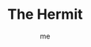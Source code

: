 ---
# basics
title     		 : "The Hermit"
token					 : 'major-09'
card_type			 : '' # major, minor, court
layout				 : "tarot-card"
author    		 : 'me'
one_liner 		 : "Solitude, experience, stillness, withdrawal"
alt_names			 : []
images				 : ['assets/images/tarot/rws/rw-major-09.jpg']
keywords			 : ['solitude', 'experience', 'stillness', 'withdrawal']
url						 : 'tarot/cards/major-09'
aliases				 : ['hermit', 'the-hermit']

# password: 'foolish journey'
dropbox				 : 'https://www.dropbox.com/sh/9hla79iv2t6iju0/AACatsKFIh3q6m_yzXKgtBCra?dl=0'

meaning_light  : "Becoming or seeking out a guru. Going on a retreat. Recharging spiritual or creative batteries. Lighting the way for those with less experience. Stepping back to gain perspective."

meaning_shadow : "Being a loner. Fearing contact with others. Becoming a know-it-all. Inflating claims of expertise. Hiding your skills and talents out of fear of unworthiness."

# more detail
correspondence_suit 				: ""
correspondence_archetype 		: "The Holy Man"
correspondence_hebrew 			: "Yod/Hand/10"
correspondence_element 			: ""
correspondence_planet 			: ""
correspondence_astrological : "Virgo"
correspondence_mystical 		: "The Christ, while fasting 40 days in the wilderness. Chronos, the god of time. Father Time. Hermes."
correspondence_story 				: "On the verge of giving up, the main character withdraws, seeking clarity in isolation. He or she may receive advice from a wise person."

advice_relationships 	 : "Don’t be afraid of being alone. Even the closest companions need some time apart. Being involved in a partnership does not eliminate your need to be your own person. To better please others, first learn how to please yourself."

advice_work 					 : "Sometimes, you have to close the door, forward calls to voice mail, and shut down your email client to get things done. Demand the space and time you need to get your assignment done. If you’re overwhelmed, consider bringing in a consultant or an experienced aid."

advice_spirituality 	 : "Learn to be still. Doing so is a challenge in today’s hurly-burly world, but the skill offers many benefits. Focus on meditation; condition yourself to slow your thoughts and lower your blood pressure with a few measured breaths. Daily practice will make a huge difference in the quality of your life."

advice_personal_growth : "To be the best you can be, you must know who you really are. Reject the definitions others project on you. Search within. What do you really value? What do you really want to achieve? Empower yourself by embracing yourself, warts and all."

advice_fortune_telling : "A period of loneliness begins. One partner in a relationship departs. A search for love or money proves fruitless."

questions	: ["What information do you need to bring to light today?", "How might delving into faith unite those involved in your situation?", "What support could you ask for today?", "What might happen if you took a bit more space and time to yourself?", "What would happen if I simply withdrew and took no action?", "How can I get some perspective on the situation?", "Who has walked this path before me? How can I enlist his or her help?"]

# referenced in the symbols.toml data file
symbols	  : ['9', 'raised-lantern', 'star-of-david', 'staff', 'white-mountains', 'gray-robes']

# metadata
suppress_topnav : true
related_cards 	: []

---